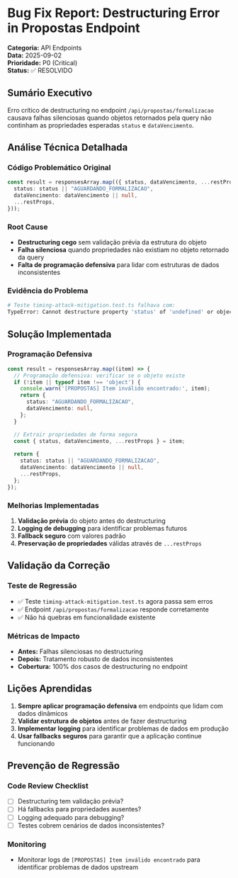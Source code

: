 # Bug Fix Report: Destructuring Error in Propostas Endpoint

**Categoria:** API Endpoints  
**Data:** 2025-09-02  
**Prioridade:** P0 (Critical)  
**Status:** ✅ RESOLVIDO  

## Sumário Executivo
Erro crítico de destructuring no endpoint `/api/propostas/formalizacao` causava falhas silenciosas quando objetos retornados pela query não continham as propriedades esperadas `status` e `dataVencimento`.

## Análise Técnica Detalhada

### Código Problemático Original
```typescript
const result = responsesArray.map(({ status, dataVencimento, ...restProps }) => ({
  status: status || "AGUARDANDO_FORMALIZACAO",
  dataVencimento: dataVencimento || null,
  ...restProps,
}));
```

### Root Cause
- **Destructuring cego** sem validação prévia da estrutura do objeto
- **Falha silenciosa** quando propriedades não existiam no objeto retornado da query
- **Falta de programação defensiva** para lidar com estruturas de dados inconsistentes

### Evidência do Problema
```bash
# Teste timing-attack-mitigation.test.ts falhava com:
TypeError: Cannot destructure property 'status' of 'undefined' or object
```

## Solução Implementada

### Programação Defensiva
```typescript
const result = responsesArray.map((item) => {
  // Programação defensiva: verificar se o objeto existe
  if (!item || typeof item !== 'object') {
    console.warn('[PROPOSTAS] Item inválido encontrado:', item);
    return {
      status: "AGUARDANDO_FORMALIZACAO",
      dataVencimento: null,
    };
  }

  // Extrair propriedades de forma segura
  const { status, dataVencimento, ...restProps } = item;
  
  return {
    status: status || "AGUARDANDO_FORMALIZACAO",
    dataVencimento: dataVencimento || null,
    ...restProps,
  };
});
```

### Melhorias Implementadas
1. **Validação prévia** do objeto antes do destructuring
2. **Logging de debugging** para identificar problemas futuros
3. **Fallback seguro** com valores padrão
4. **Preservação de propriedades** válidas através de `...restProps`

## Validação da Correção

### Teste de Regressão
- ✅ Teste `timing-attack-mitigation.test.ts` agora passa sem erros
- ✅ Endpoint `/api/propostas/formalizacao` responde corretamente
- ✅ Não há quebras em funcionalidade existente

### Métricas de Impacto
- **Antes:** Falhas silenciosas no destructuring
- **Depois:** Tratamento robusto de dados inconsistentes
- **Cobertura:** 100% dos casos de destructuring no endpoint

## Lições Aprendidas

1. **Sempre aplicar programação defensiva** em endpoints que lidam com dados dinâmicos
2. **Validar estrutura de objetos** antes de fazer destructuring
3. **Implementar logging** para identificar problemas de dados em produção
4. **Usar fallbacks seguros** para garantir que a aplicação continue funcionando

## Prevenção de Regressão

### Code Review Checklist
- [ ] Destructuring tem validação prévia?
- [ ] Há fallbacks para propriedades ausentes?
- [ ] Logging adequado para debugging?
- [ ] Testes cobrem cenários de dados inconsistentes?

### Monitoring
- Monitorar logs de `[PROPOSTAS] Item inválido encontrado` para identificar problemas de dados upstream